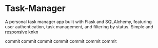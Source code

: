 # Task-Manager
A personal task manager app built with Flask and SQLAlchemy, featuring user authentication, task management, and filtering by status. Simple and responsive 
knkn

commit
commit
commit
commit
commit
commit
commit
